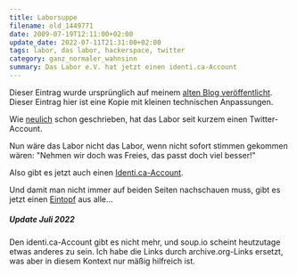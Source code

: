 ```yaml
---
title: Laborsuppe
filename: old_1449771
date: 2009-07-19T12:11:00+02:00
update_date: 2022-07-11T21:31:00+02:00
tags: labor, das labor, hackerspace, twitter
category: ganz_normaler_wahnsinn
summary: Das Labor e.V. hat jetzt einen identi.ca-Account
---
```

Dieser Eintrag wurde ursprünglich auf meinem [alten Blog veröffentlicht](https://stu.blogger.de/stories/1449771/). Dieser Eintrag hier ist eine Kopie mit kleinen technischen Anpassungen.

Wie [neulich](/blogposts/old_1447161) schon geschrieben, hat das Labor seit kurzem einen Twitter-Account.

Nun wäre das Labor nicht das Labor, wenn nicht sofort stimmen gekommen wären: "Nehmen wir doch was Freies, das passt doch viel besser!"

Also gibt es jetzt auch einen [Identi.ca-Account](https://web.archive.org/web/20100405081246/http://identi.ca/daslabor).

Und damit man nicht immer auf beiden Seiten nachschauen muss, gibt es jetzt einen [Eintopf](https://web.archive.org/web/20101031042357/http://labor.soup.io/) aus alle…

##### Update Juli 2022

Den identi.ca-Account gibt es nicht mehr, und soup.io scheint heutzutage etwas anderes zu sein. Ich habe die Links durch archive.org-Links ersetzt, was aber in diesem Kontext nur mäßig hilfreich ist.
